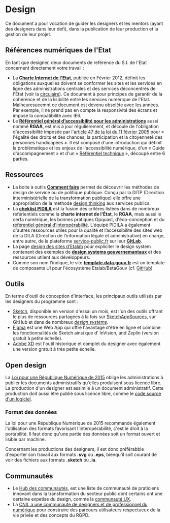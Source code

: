 # Design

Ce document a pour vocation de guider les designers et les mentors (ayant des designers dans leur defi), dans la publication de leur production et la gestion de leur projet.

## Références numériques de l'Etat

En tant que designer, deux documents de reférence du S.I. de l'Etat concernent directement votre travail : 

- La **[Charte Internet de l'Etat](http://references.modernisation.gouv.fr/charte-internet-de-letat)**, publiée en Février 2012, définit les obligations auxquelles doivent se conformer les sites et les services en ligne des administrations centrales et des services déconcentrés de l'Etat (voir la [circulaire](http://circulaire.legifrance.gouv.fr/pdf/2012/02/cir_34663.pdf)). Ce document à pour principes de garantir de la cohérence et de la lisibilité entre les services numérique de l'Etat. Malheuresueemnt ce document est devenu obsolète avec les années. Par exemple, il ne prend pas en compte la responsivité des écrans et impose la compatibilité avec IE6.
- Le **[Référentiel général d’accessibilité pour les administrations](http://references.modernisation.gouv.fr/rgaa-accessibilite/)** aussi nommé **RGAA**, est mis à jour régulièrement, et découle de l'obligation d'accessibilité imposée par l'[article 47 de la loi du 11 février 2005](https://www.legifrance.gouv.fr/affichTexteArticle.do?idArticle=LEGIARTI000037388867&cidTexte=LEGITEXT000006051257) pour « l'égalité des droits et des chances, la participation et la citoyenneté des personnes handicapées ». Il est composé d'une introduction qui définit la problématique et les enjeux de l'accessibilité numérique, d'un « Guide d'accompagnement » et d'un « [Référentiel technique](https://references.modernisation.gouv.fr/rgaa-accessibilite/criteres.html) », découpé entre 6 parties.


## Ressources

- La boite à outils **[Comment faire](http://comment-faire.modernisation.gouv.fr/)**  permet de découvrir les méthodes de design de service ou de politique publique. Conçu par la DITP (Direction interministérielle de la transformation publique) elle offre une appropriation de la methode [design thinking](http://comment-faire.modernisation.gouv.fr/demarche-design/) aux services publics.
- La **[cheklist PIDILA](https://pidila.gitlab.io/checklist-pidila)** est la fusion des critères listées dans de nombreux référientiels comme la **charte internet de l'État**, le **RGAA**, mais aussi le cerfa numérique, les bonnes pratiques Opquast, d'éco-conception et du [référentiel général d'interopérabilité](http://references.modernisation.gouv.fr/interoperabilite). L'équipé PIDILA a également d'autres ressources utiles pour la qualité et l’accessibilité des sites web de la DILA (Direction de l'information légale et administrative) en charge, entre autre, de la plateforme [service-public.fr](https://www.service-public.fr/) sur leur **[GitLab](https://pidila.gitlab.io/)**.
- La page [design des sites d’Etalab](https://etalab.github.io/etalab/design.html) pour expliciter le design system contenant des exemples de **[design systems gouvernemantaux](https://github.com/entrepreneur-interet-general/design-system#exemples-de-design-systems)** et des ressources utilent aux développeurs.
- Comme son nom l'indique, le site **[template.data.gouv.fr](https://template.data.gouv.fr/)** est un template de composants UI pour l'écosystème Etalab/BetaGouv (cf. [GitHub](http://github.com/etalab/template.data.gouv.fr))

## Outils

En terme d'outil de conception d'interface, les principaux outils utilisés par les designers du programme sont :

- [Sketch](https://www.sketch.com/), disponible en version d'essai un mois, est l'un des outils offrant le plus de ressources partagées à la fois sur [SketchAppSources](https://www.sketchappsources.com/), sur GitHub et dans de nombreux *[design systems](https://github.com/entrepreneur-interet-general/design-system)*.
- [Figma](https://www.figma.com/) est une Web App qui offre l'avantage d'être en ligne et combine les fonctionnalités de Sketch ainsi que d' InVision, and Zeplin (version gratuit à petite échelle).
- [Adobe XD](https://www.adobe.com/fr/products/xd.html) est l'outil historique et complet du designer avec également une version gratuit à très petite échelle.

## Open design

La [Loi pour une République Numérique de 2015](https://www.legifrance.gouv.fr/affichCodeArticle.do?cidTexte=LEGITEXT000031366350&idArticle=LEGIARTI000031367689&dateTexte=&categorieLien=cid) oblige les administrations à publier les documents administratifs qu'elles produisent sous licence libre. La production d'un designer est assimilé à un document administratif. Cette production doit aussi être publié sous licence libre, comme le [code source d'un logiciel](./opensource.md).

### Format des données

La loi pour une République Numérique de 2015 recommande également l'utilisation des formats favorisant l'interopérabilité, c'est le droit à la portabilité. Il faut donc qu'une partie des données soit un format ouvert et lisible par machine.

Concernant les productions des designers, il est donc préférabble d'exporter son travail aux formats **.svg** ou **.eps**, bienqu'il soit courant de voir des fichiers aux formats **.sketch** ou **.ia**.

## Communautés 

- Le [Hub des communautés](https://www.modernisation.gouv.fr/le-hub-des-communautes), est une liste de communauté de praticiens innovant dans la transformation du secteur public dont certains ont une certaine expetise du design, comme la [communauté UX](https://www.numerique.gouv.fr/actualites/rejoignez-la-communaute-ux-services-publics-en-ligne/).
- La [CNIL a une communauté de designers et de professionnel du numérique](https://design.cnil.fr/) pour construire des parcours utilisateurs respectueux de la vie privée et des concepts du RGPD.
